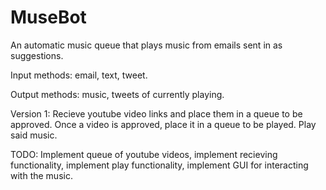 MuseBot
=======

An automatic music queue that plays music from emails sent in as suggestions.

Input methods: email, text, tweet.

Output methods: music, tweets of currently playing. 

Version 1: Recieve youtube video links and place them in a queue to be approved. Once a video is approved, place it in a queue to be played. Play said music. 

TODO: Implement queue of youtube videos, implement recieving functionality, implement play functionality, implement GUI for interacting with the music.
